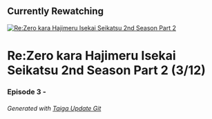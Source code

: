 ﻿
## Currently Rewatching

[![Re:Zero kara Hajimeru Isekai Seikatsu 2nd Season Part 2](https://s4.anilist.co/file/anilistcdn/media/anime/cover/medium/bx119661-yHjL0A9oavem.png)](https://anilist.co/anime/119661)

# Re:Zero kara Hajimeru Isekai Seikatsu 2nd Season Part 2 (3/12)

### Episode 3 - 

###### *Generated with [Taiga Update Git](https://github.com/nike4613/taiga-update-git)*